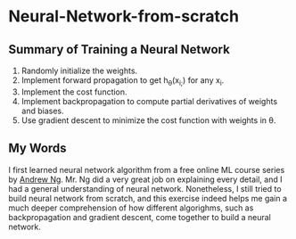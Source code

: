 # Neural-Network-from-scratch

## Summary of Training a Neural Network
1. Randomly initialize the weights.
2. Implement forward propagation to get h<sub>&theta;</sub>(x<sub>i;</sub>) for any x<sub>i</sub>.
3. Implement the cost function.
4. Implement backpropagation to compute partial derivatives of weights and biases.
5. Use gradient descent to minimize the cost function with weights in &theta;.

## My Words
I first learned neural network algorithm from a free online ML course series by [Andrew Ng](https://www.coursera.org/learn/machine-learning/home/welcome). Mr. Ng did a very great job on explaining every detail, and I had a general understanding of neural network. Nonetheless, I still tried to build neural network from scratch, and this exercise indeed helps me gain a much deeper comprehension of how different algorighms, such as backpropagation and gradient descent, come together to build a neural network.
